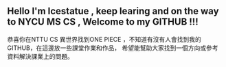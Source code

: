Hello I'm Icestatue , keep learing and on the way to NYCU MS CS , Welcome to my GITHUB !!!
---
 恭喜你在NTTU CS 異世界找到ONE PIECE ，不知道有沒有人會找到我的GITHUB，在這邊放一些課堂作業和作品，
 希望能幫助大家找到一個方向或參考資料解決課業上的問題。

